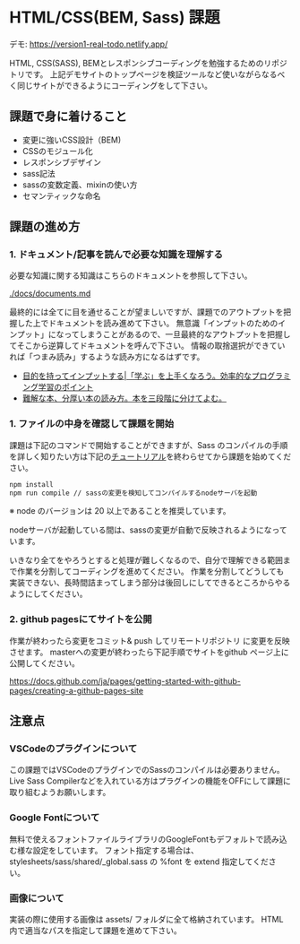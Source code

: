 
# HTML/CSS(BEM, Sass) 課題

デモ: https://version1-real-todo.netlify.app/

HTML, CSS(SASS), BEMとレスポンシブコーディングを勉強するためのリポジトリです。 
上記デモサイトのトップページを検証ツールなど使いながらなるべく同じサイトができるようにコーディングをして下さい。

## 課題で身に着けること

- 変更に強いCSS設計（BEM)
- CSSのモジュール化
- レスポンシブデザイン
- sass記法
- sassの変数定義、mixinの使い方
- セマンティックな命名

## 課題の進め方

### 1. ドキュメント/記事を読んで必要な知識を理解する

必要な知識に関する知識はこちらのドキュメントを参照して下さい。

[./docs/documents.md](./docs/documents.md)

最終的には全てに目を通せることが望ましいですが、課題でのアウトプットを把握した上でドキュメントを読み進めて下さい。
無意識「インプットのためのインプット」になってしまうことがあるので、一旦最終的なアウトプットを把握してそこから逆算してドキュメントを呼んで下さい。
情報の取捨選択ができていれば「つまみ読み」するような読み方になるはずです。

- [目的を持ってインプットする|「学ぶ」を上手くなろう。効率的なプログラミング学習のポイント](https://youtu.be/wILAOC6rKiM?si=iILGfG5-Q2VONx9q&t=657)
- [難解な本、分厚い本の読み方。本を三段階に分けてよむ。](https://blog.ver-1-0.net/2019/03/28/three-phase-reading/)


### 1. ファイルの中身を確認して課題を開始

課題は下記のコマンドで開始することができますが、Sass のコンパイルの手順を詳しく知りたい方は下記の[チュートリアル](docs/tutorial.md)を終わらせてから課題を始めてください。

```bash
npm install
npm run compile // sassの変更を検知してコンパイルするnodeサーバを起動
```

※ node のバージョンは 20 以上であることを推奨しています。

nodeサーバが起動している間は、sassの変更が自動で反映されるようになっています。

いきなり全てをやろうとすると処理が難しくなるので、自分で理解できる範囲まで作業を分割してコーディングを進めてください。
作業を分割してどうしても実装できない、長時間詰まってしまう部分は後回しにしてできるところからやるようにしてください。

### 2. github pagesにてサイトを公開

作業が終わったら変更をコミット& push してリモートリポジトリ に変更を反映させます。
masterへの変更が終わったら下記手順でサイトをgithub ページ上に公開してください。

https://docs.github.com/ja/pages/getting-started-with-github-pages/creating-a-github-pages-site

## 注意点

### VSCodeのプラグインについて

この課題ではVSCodeのプラグインでのSassのコンパイルは必要ありません。
Live Sass Compilerなどを入れている方はプラグインの機能をOFFにして課題に取り組むようお願いします。

### Google Fontについて

無料で使えるフォントファイルライブラリのGoogleFontもデフォルトで読み込む様な設定をしています。
フォント指定する場合は、 stylesheets/sass/shared/_global.sass の %font を extend 指定してください。

### 画像について

実装の際に使用する画像は assets/ フォルダに全て格納されています。
HTML 内で適当なパスを指定して課題を進めて下さい。

